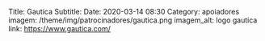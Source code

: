 Title: Gautica
Subtitle: 
Date: 2020-03-14 08:30
Category: apoiadores
imagem: /theme/img/patrocinadores/gautica.png
imagem_alt: logo gautica
link: https://www.gautica.com/